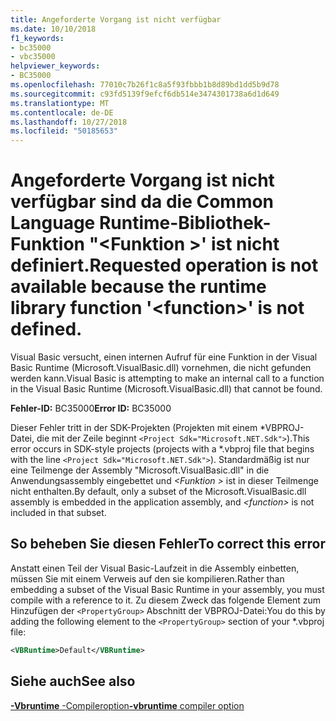 ```yaml
---
title: Angeforderte Vorgang ist nicht verfügbar
ms.date: 10/10/2018
f1_keywords:
- bc35000
- vbc35000
helpviewer_keywords:
- BC35000
ms.openlocfilehash: 77010c7b26f1c8a5f93fbbb1b8d89bd1dd5b9d78
ms.sourcegitcommit: c93fd5139f9efcf6db514e3474301738a6d1d649
ms.translationtype: MT
ms.contentlocale: de-DE
ms.lasthandoff: 10/27/2018
ms.locfileid: "50185653"
---
```

# <a name="requested-operation-is-not-available-because-the-runtime-library-function-function-is-not-defined"></a><span data-ttu-id="e6dd5-102">Angeforderte Vorgang ist nicht verfügbar sind da die Common Language Runtime-Bibliothek-Funktion "\<Funktion >' ist nicht definiert.</span><span class="sxs-lookup"><span data-stu-id="e6dd5-102">Requested operation is not available because the runtime library function '\<function>' is not defined.</span></span>

<span data-ttu-id="e6dd5-103">Visual Basic versucht, einen internen Aufruf für eine Funktion in der Visual Basic Runtime (Microsoft.VisualBasic.dll) vornehmen, die nicht gefunden werden kann.</span><span class="sxs-lookup"><span data-stu-id="e6dd5-103">Visual Basic is attempting to make an internal call to a function in the Visual Basic Runtime (Microsoft.VisualBasic.dll) that cannot be found.</span></span>
  
<span data-ttu-id="e6dd5-104">**Fehler-ID:** BC35000</span><span class="sxs-lookup"><span data-stu-id="e6dd5-104">**Error ID:** BC35000</span></span>  

<span data-ttu-id="e6dd5-105">Dieser Fehler tritt in der SDK-Projekten (Projekten mit einem \*VBPROJ-Datei, die mit der Zeile beginnt `<Project Sdk="Microsoft.NET.Sdk">`).</span><span class="sxs-lookup"><span data-stu-id="e6dd5-105">This error occurs in SDK-style projects (projects with a \*.vbproj file that begins with the line `<Project Sdk="Microsoft.NET.Sdk">`).</span></span> <span data-ttu-id="e6dd5-106">Standardmäßig ist nur eine Teilmenge der Assembly "Microsoft.VisualBasic.dll" in die Anwendungsassembly eingebettet und  *\<Funktion >* ist in dieser Teilmenge nicht enthalten.</span><span class="sxs-lookup"><span data-stu-id="e6dd5-106">By default, only a subset of the Microsoft.VisualBasic.dll assembly is embedded in the application assembly, and *\<function>* is not included in that subset.</span></span>  

## <a name="to-correct-this-error"></a><span data-ttu-id="e6dd5-107">So beheben Sie diesen Fehler</span><span class="sxs-lookup"><span data-stu-id="e6dd5-107">To correct this error</span></span>  

<span data-ttu-id="e6dd5-108">Anstatt einen Teil der Visual Basic-Laufzeit in die Assembly einbetten, müssen Sie mit einem Verweis auf den sie kompilieren.</span><span class="sxs-lookup"><span data-stu-id="e6dd5-108">Rather than embedding a subset of the Visual Basic Runtime in your assembly, you must compile with a reference to it.</span></span> <span data-ttu-id="e6dd5-109">Zu diesem Zweck das folgende Element zum Hinzufügen der `<PropertyGroup>` Abschnitt der VBPROJ-Datei:</span><span class="sxs-lookup"><span data-stu-id="e6dd5-109">You do this by adding the following element to the `<PropertyGroup>` section of your \*.vbproj file:</span></span>

```xml
<VBRuntime>Default</VBRuntime>
```

## <a name="see-also"></a><span data-ttu-id="e6dd5-110">Siehe auch</span><span class="sxs-lookup"><span data-stu-id="e6dd5-110">See also</span></span>  

[<span data-ttu-id="e6dd5-111">**-Vbruntime** -Compileroption</span><span class="sxs-lookup"><span data-stu-id="e6dd5-111">**-vbruntime** compiler option</span></span>](../../reference/command-line-compiler/vbruntime.md)